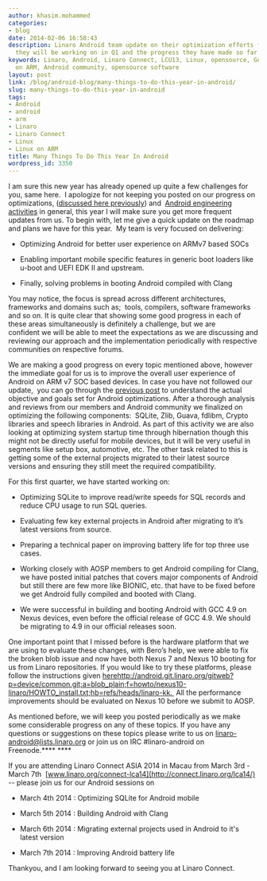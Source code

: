 ```yaml
---
author: khasim.mohammed
categories:
- blog
date: 2014-02-06 16:58:43
description: Linaro Android team update on their optimization efforts for 2014. What
  they will be working on in Q1 and the progress they have made so far.
keywords: Linaro, Android, Linaro Connect, LCU13, Linux, opensource, Google, Linux
  on ARM, Android community, opensource software
layout: post
link: /blog/android-blog/many-things-to-do-this-year-in-android/
slug: many-things-to-do-this-year-in-android
tags:
- Android
- android
- arm
- Linaro
- Linaro Connect
- Linux
- Linux on ARM
title: Many Things To Do This Year In Android
wordpress_id: 3350
---
```


I am sure this new year has already opened up quite a few challenges for you, same here.  I apologize for not keeping you posted on our progress on optimizations, ([discussed here previously](/blog/android-can-be-optimized/)) and  [Android engineering activities](/groups/lmg/) in general, this year I will make sure you get more frequent updates from us. To begin with, let me give a quick update on the roadmap and plans we have for this year.  My team is very focused on delivering:

  * Optimizing Android for better user experience on ARMv7 based SOCs


  * Enabling important mobile specific features in generic boot loaders like u-boot and UEFI EDK II and upstream.


  * Finally, solving problems in booting Android compiled with Clang


You may notice, the focus is spread across different architectures, frameworks and domains such as;  tools, compilers, software frameworks and so on. It is quite clear that showing some good progress in each of these areas simultaneously is definitely a challenge, but we are confident we will be able to meet the expectations as we are discussing and reviewing our approach and the implementation periodically with respective communities on respective forums.

We are making a good progress on every topic mentioned above, however the immediate goal for us is to improve the overall user experience of Android on ARM v7 SOC based devices. In case you have not followed our update,  you can go through the [previous post](/blog/android-can-be-optimized/) to understand the actual objective and goals set for Android optimizations. After a thorough analysis and reviews from our members and Android community we finalized on optimizing the following components:  SQLite, Zlib, Guava, fdlibm, Crypto libraries and speech libraries in Android. As part of this activity we are also looking at optimizing system startup time through hibernation though this might not be directly useful for mobile devices, but it will be very useful in segments like setup box, automotive, etc. The other task related to this is getting some of the external projects migrated to their latest source versions and ensuring they still meet the required compatibility.

For this first quarter, we have started working on:


  * Optimizing SQLite to improve read/write speeds for SQL records and reduce CPU usage to run SQL queries.


  * Evaluating few key external projects in Android after migrating to it’s latest versions from source.


  * Preparing a technical paper on improving battery life for top three use cases.


  * Working closely with AOSP members to get Android compiling for Clang, we have posted initial patches that covers major components of Android but still there are few more like BIONIC, etc. that have to be fixed before we get Android fully compiled and booted with Clang.


  * We were successful in building and booting Android with GCC 4.9 on Nexus devices, even before the official release of GCC 4.9. We should be migrating to 4.9 in our official releases soon.


One important point that I missed before is the hardware platform that we are using to evaluate these changes, with Bero’s help, we were able to fix the broken blob issue and now have both Nexus 7 and Nexus 10 booting for us from Linaro repositories. If you would like to try these platforms, please follow the instructions given [here]()http://android.git.linaro.org/gitweb?p=device/common.git;a=blob_plain;f=howto/nexus10-linaro/HOWTO_install.txt;hb=refs/heads/linaro-kk.  All the performance improvements should be evaluated on Nexus 10 before we submit to AOSP.

As mentioned before, we will keep you posted periodically as we make some considerable progress on any of these topics. If you have any questions or suggestions on these topics please write to us on [linaro-android@lists.linaro.org](mailto:linaro-android@lists.linaro.org) or join us on IRC #linaro-android on Freenode.**** ****

If you are attending Linaro Connect ASIA 2014 in Macau from March 3rd - March 7th  [www.linaro.org/connect-lca14](http://connect.linaro.org/lca14/) -- please join us for our Android sessions on


  * March 4th 2014 : Optimizing SQLite for Android mobile

  * March 5th 2014 : Building Android with Clang
  
  * March 6th 2014 : Migrating external projects used in Android to it's latest version

  * March 7th 2014 : Improving Android battery life



Thankyou, and I am looking forward to seeing you at Linaro Connect.